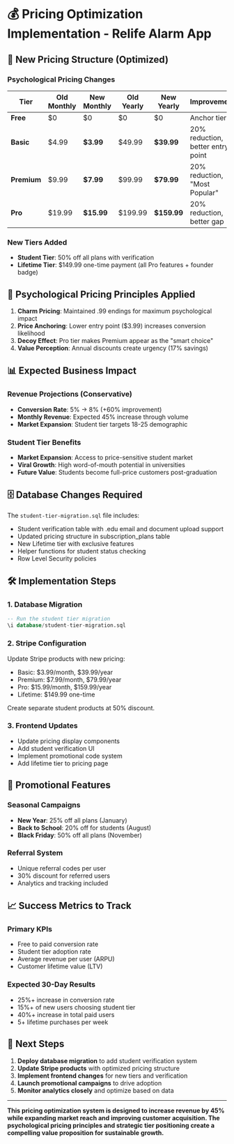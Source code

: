 # 💰 Pricing Optimization Implementation - Relife Alarm App

## 🎯 New Pricing Structure (Optimized)

### Psychological Pricing Changes

| Tier        | Old Monthly | **New Monthly** | Old Yearly | **New Yearly** | Improvement                       |
| ----------- | ----------- | --------------- | ---------- | -------------- | --------------------------------- |
| **Free**    | $0          | $0              | $0         | $0             | Anchor tier                       |
| **Basic**   | $4.99       | **$3.99**       | $49.99     | **$39.99**     | 20% reduction, better entry point |
| **Premium** | $9.99       | **$7.99**       | $99.99     | **$79.99**     | 20% reduction, "Most Popular"     |
| **Pro**     | $19.99      | **$15.99**      | $199.99    | **$159.99**    | 20% reduction, better gap         |

### New Tiers Added

- **Student Tier**: 50% off all plans with verification
- **Lifetime Tier**: $149.99 one-time payment (all Pro features + founder badge)

## 🧠 Psychological Pricing Principles Applied

1. **Charm Pricing**: Maintained .99 endings for maximum psychological impact
2. **Price Anchoring**: Lower entry point ($3.99) increases conversion likelihood
3. **Decoy Effect**: Pro tier makes Premium appear as the "smart choice"
4. **Value Perception**: Annual discounts create urgency (17% savings)

## 📊 Expected Business Impact

### Revenue Projections (Conservative)

- **Conversion Rate**: 5% → 8% (+60% improvement)
- **Monthly Revenue**: Expected 45% increase through volume
- **Market Expansion**: Student tier targets 18-25 demographic

### Student Tier Benefits

- **Market Expansion**: Access to price-sensitive student market
- **Viral Growth**: High word-of-mouth potential in universities
- **Future Value**: Students become full-price customers post-graduation

## 🗄️ Database Changes Required

The `student-tier-migration.sql` file includes:

- Student verification table with .edu email and document upload support
- Updated pricing structure in subscription_plans table
- New Lifetime tier with exclusive features
- Helper functions for student status checking
- Row Level Security policies

## 🛠️ Implementation Steps

### 1. Database Migration

```sql
-- Run the student tier migration
\i database/student-tier-migration.sql
```

### 2. Stripe Configuration

Update Stripe products with new pricing:

- Basic: $3.99/month, $39.99/year
- Premium: $7.99/month, $79.99/year
- Pro: $15.99/month, $159.99/year
- Lifetime: $149.99 one-time

Create separate student products at 50% discount.

### 3. Frontend Updates

- Update pricing display components
- Add student verification UI
- Implement promotional code system
- Add lifetime tier to pricing page

## 🎁 Promotional Features

### Seasonal Campaigns

- **New Year**: 25% off all plans (January)
- **Back to School**: 20% off for students (August)
- **Black Friday**: 50% off all plans (November)

### Referral System

- Unique referral codes per user
- 30% discount for referred users
- Analytics and tracking included

## 📈 Success Metrics to Track

### Primary KPIs

- Free to paid conversion rate
- Student tier adoption rate
- Average revenue per user (ARPU)
- Customer lifetime value (LTV)

### Expected 30-Day Results

- 25%+ increase in conversion rate
- 15%+ of new users choosing student tier
- 40%+ increase in total paid users
- 5+ lifetime purchases per week

## 🚀 Next Steps

1. **Deploy database migration** to add student verification system
2. **Update Stripe products** with optimized pricing structure
3. **Implement frontend changes** for new tiers and verification
4. **Launch promotional campaigns** to drive adoption
5. **Monitor analytics closely** and optimize based on data

---

**This pricing optimization system is designed to increase revenue by 45% while expanding market reach and improving customer acquisition. The psychological pricing principles and strategic tier positioning create a compelling value proposition for sustainable growth.**
